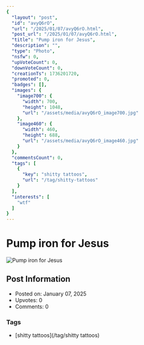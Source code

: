 ```yaml
---
{
  "layout": "post",
  "id": "avyQ6rO",
  "url": "/2025/01/07/avyQ6rO.html",
  "post_url": "/2025/01/07/avyQ6rO.html",
  "title": "Pump iron for Jesus",
  "description": "",
  "type": "Photo",
  "nsfw": 0,
  "upVoteCount": 0,
  "downVoteCount": 0,
  "creationTs": 1736201720,
  "promoted": 0,
  "badges": [],
  "images": {
    "image700": {
      "width": 700,
      "height": 1048,
      "url": "/assets/media/avyQ6rO_image700.jpg"
    },
    "image460": {
      "width": 460,
      "height": 688,
      "url": "/assets/media/avyQ6rO_image460.jpg"
    }
  },
  "commentsCount": 0,
  "tags": [
    {
      "key": "shitty tattoos",
      "url": "/tag/shitty-tattoos"
    }
  ],
  "interests": [
    "wtf"
  ]
}
---
```


# Pump iron for Jesus

![Pump iron for Jesus](/assets/media/avyQ6rO_image700.jpg)

## Post Information

- Posted on: January 07, 2025
- Upvotes: 0
- Comments: 0

### Tags

- [shitty tattoos](/tag/shitty tattoos)
